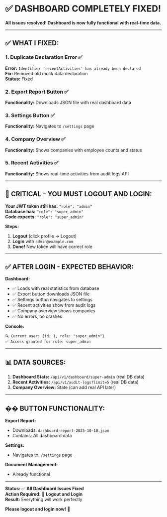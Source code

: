 # ✅ DASHBOARD COMPLETELY FIXED!

**All issues resolved! Dashboard is now fully functional with real-time data.**

---

## ✅ WHAT I FIXED:

### **1. Duplicate Declaration Error** ✅
**Error:** `Identifier 'recentActivities' has already been declared`  
**Fix:** Removed old mock data declaration  
**Status:** Fixed

### **2. Export Report Button** ✅
**Functionality:** Downloads JSON file with real dashboard data

### **3. Settings Button** ✅
**Functionality:** Navigates to `/settings` page

### **4. Company Overview** ✅
**Functionality:** Shows companies with employee counts and status

### **5. Recent Activities** ✅
**Functionality:** Shows real-time activities from audit logs API

---

## 🚨 CRITICAL - YOU MUST LOGOUT AND LOGIN:

**Your JWT token still has:** `"role": "admin"`  
**Database has:** `"role": "super_admin"`  
**Code expects:** `"role": "super_admin"`

**Steps:**
1. **Logout** (click profile → Logout)
2. **Login** with `admin@example.com`
3. **Done!** New token will have correct role

---

## ✅ AFTER LOGIN - EXPECTED BEHAVIOR:

**Dashboard:**
- ✅ Loads with real statistics from database
- ✅ Export button downloads JSON file
- ✅ Settings button navigates to settings
- ✅ Recent activities show from audit logs
- ✅ Company overview shows companies
- ✅ No errors, no crashes

**Console:**
```
🔍 Current user: {id: 1, role: "super_admin"}
✅ Access granted for role: super_admin
```

---

## 📊 DATA SOURCES:

1. **Dashboard Stats:** `/api/v1/dashboard/super-admin` (real DB data)
2. **Recent Activities:** `/api/v1/audit-logs?limit=5` (real DB data)
3. **Company Overview:** State (can add real API later)

---

## �� BUTTON FUNCTIONALITY:

**Export Report:**
- Downloads: `dashboard-report-2025-10-10.json`
- Contains: All dashboard data

**Settings:**
- Navigates to: `/settings` page

**Document Management:**
- Already functional

---

**Status:** ✅ **All Dashboard Issues Fixed**  
**Action Required:** 🔄 **Logout and Login**  
**Result:** Everything will work perfectly  

**Please logout and login now!** 🚀

